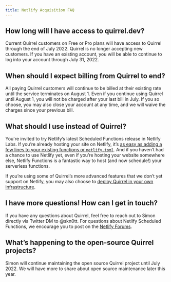 ```yaml
---
title: Netlify Acquisition FAQ
---
```


## How long will I have access to quirrel.dev?

Current Quirrel customers on Free or Pro plans will have access to Quirrel through the end of July 2022.
Quirrel is no longer accepting new customers.
If you have an existing account, you will be able to continue to log into your account through July 31, 2022.

## When should I expect billing from Quirrel to end?

All paying Quirrel customers will continue to be billed at their existing rate until the service terminates on August 1.
Even if you continue using Quirrel until August 1, you will not be charged after your last bill in July.
If you so choose, you may also close your account at any time, and we will waive the charges since your previous bill.

## What should I use instead of Quirrel?

You're invited to try Netlify’s latest Scheduled Functions release in Netlify Labs.
If you’re already hosting your site on Netlify, it’s [as easy as adding a few lines to your existing functions or `netlify.toml`](https://ntl.fyi/sched-func).
And if you haven’t had a chance to use Netlify yet, even if you’re hosting your website somewhere else, Netlify Functions is a fantastic way to host (and now schedule!) your serverless functions.

If you’re using some of Quirrel’s more advanced features that we don’t yet support on Netlify, you may also choose to [deploy Quirrel in your own infrastructure](https://docs.quirrel.dev/deploying#how-to-deploy-your-own-server).

## I have more questions! How can I get in touch?

If you have any questions about Quirrel, feel free to reach out to Simon directly via Twitter DM to @skn0tt.
For questions about Netlify Scheduled Functions, we encourage you to post on the [Netlify Forums](https://answers.netlify.com/c/features/50).

## What’s happening to the open-source Quirrel projects?

Simon will continue maintaining the open source Quirrel project until July 2022.
We will have more to share about open source maintenance later this year.